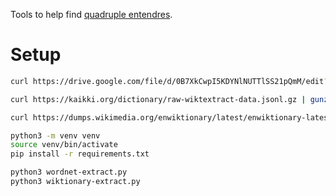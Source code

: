 Tools to help find [quadruple entendres](https://rickiheicklen.com/unparalleled-misalignments.html).

# Setup

```bash
curl https://drive.google.com/file/d/0B7XkCwpI5KDYNlNUTTlSS21pQmM/edit?usp=sharing | gunzip > GoogleNews-vectors-negative300.bin

curl https://kaikki.org/dictionary/raw-wiktextract-data.jsonl.gz | gunzip > raw-wiktextract-data.jsonl

curl https://dumps.wikimedia.org/enwiktionary/latest/enwiktionary-latest-all-titles.gz | gunzip > enwiktionary-latest-all-titles

python3 -m venv venv
source venv/bin/activate
pip install -r requirements.txt

python3 wordnet-extract.py
python3 wiktionary-extract.py
```
